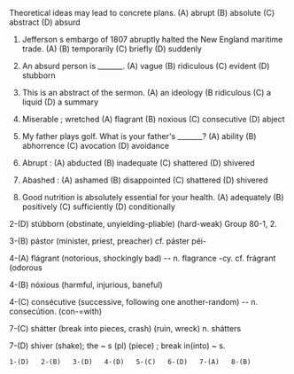 Theoretical ideas may lead to concrete plans.
(A) abrupt    (B) absolute      (C) abstract    (D) absurd

1. Jefferson s embargo of 1807 abruptly halted the New England maritime trade.
(A)           (B) temporarily   (C) briefly     (D) suddenly

2. An absurd person is _______.
(A) vague     (B) ridiculous    (C) evident     (D) stubborn

3. This is an abstract of the sermon.
(A) an ideology   (B ridiculous     (C) a liquid     (D) a summary

4. Miserable ; wretched
(A) flagrant    (B) noxious     (C) consecutive     (D) abject   

5. My father plays golf. What is your father's _______?
(A) ability   (B) abhorrence    (C) avocation   (D) avoidance

6. Abrupt :
(A) abducted  (B) inadequate    (C) shattered   (D) shivered

7. Abashed :
(A) ashamed   (B) disappointed  (C) shattered   (D) shivered

8. Good nutrition is absolutely essential for your health.
(A) adequately  (B) positively    (C) sufficiently  (D) conditionally

2-(D) stúbborn (obstinate, unyielding-pliable) (hard-weak) Group 80-1, 2.

3-(B) pástor (minister, priest, preacher) cf. páster péi-

4-(A) flágrant (notorious, shockingly bad) -- n. flagrance -cy. cf. frágrant (odorous

4-(B) nóxious (harmful, injurious, baneful)

4-(C) consécutive (successive, following one another-random) -- n. consecútion. (con-=with)

7-(C) shátter (break into pieces, crash) (ruin, wreck) n. shátters

7-(D) shiver (shake); the ~ s (pl) (piece) ; break in(into) ~ s.

    
    1-(D)   2-(B)   3-(D)   4-(D)   5-(C)   6-(D)   7-(A)   8-(B)

